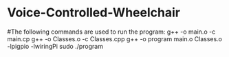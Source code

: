 # Voice-Controlled-Wheelchair
#The following commands are used to run the program: 
g++ -o main.o -c main.cp
g++ -o Classes.o -c Classes.cpp
g++ -o program main.o Classes.o -lpigpio -lwiringPi
sudo ./program
